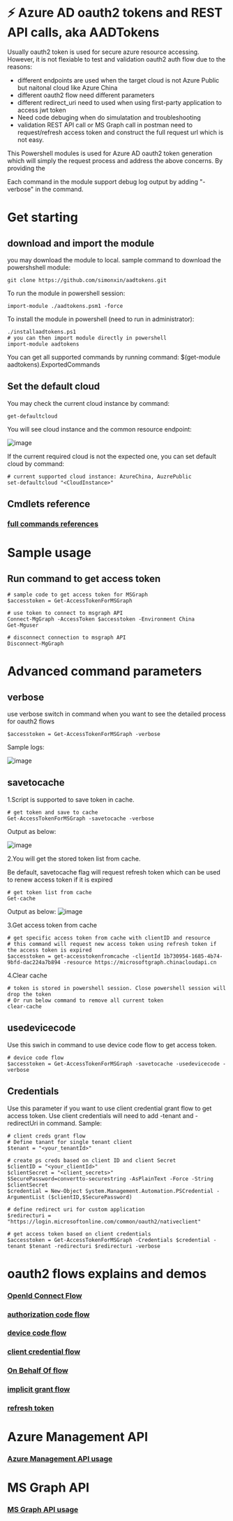 # ⚡ Azure AD oauth2 tokens and REST API calls, aka AADTokens  

Usually oauth2 token is used for secure azure resource accessing. However, it is not flexiable to test and validation oauth2 auth flow due to the reasons:

- different endpoints are used when the target cloud is not Azure Public but naitonal cloud like Azure China
- different oauth2 flow need different parameters
- different redirect_uri need to used when using first-party application to access jwt token
- Need code debuging when do simulatation and troubleshooting
- validation REST API call or MS Graph call in postman need to request/refresh access token and construct the full request url which is not easy. 

This Powershell modules is used for Azure AD oauth2 token generation which will simply the request process and address the above concerns.
By providing the 

Each command in the module support debug log output by adding "-verbose" in the command. 
 
# Get starting
## download and import the module
you may download the module to local.
sample command to download the powershshell module:

	git clone https://github.com/simonxin/aadtokens.git

To run the module in powershell session:

	import-module ./aadtokens.psm1 -force

To install the module in powershell (need to run in administrator):

	./installaadtokens.ps1
	# you can then import module directly in powershell
	import-module aadtokens

You can get all supported commands by running command: 
	$(get-module aadtokens).ExportedCommands

## Set the default cloud

You may check the current cloud instance by command:
	
	get-defaultcloud 

You will see cloud instance and the common resource endpoint:

![image](https://raw.githubusercontent.com/simonxin/aadtokens/main/doc/powershell1.png)

If the current required cloud is not the expected one, you can set default cloud by command:

	# current supported cloud instance: AzureChina, AuzrePublic
	set-defaultcloud "<CloudInstance>"

## Cmdlets reference
	
### [full commands references](./doc/commands.csv)


# Sample usage
	
## Run command to get access token

	# sample code to get access token for MSGraph
	$accesstoken = Get-AccessTokenForMSGraph

	# use token to connect to msgraph API
	Connect-MgGraph -AccessToken $accesstoken -Environment China
	Get-Mguser

	# disconnect connection to msgraph API
	Disconnect-MgGraph


# Advanced command parameters 

## verbose

use verbose switch in command when you want to see the detailed process for oauth2 flows
	
	$accesstoken = Get-AccessTokenForMSGraph -verbose

Sample logs:

![image](./doc/verbose.png)


## savetocache

1.Script is supported to save token in cache.

	# get token and save to cache
	Get-AccessTokenForMSGraph -savetocache -verbose

Output as below:

![image](./doc/savetocache.png)


2.You will get the stored token list from cache. 

Be default, savetocache flag will request refresh token which can be used to renew access token if it is expired

	# get token list from cache
	Get-cache

Output as below:
![image](./doc/savetocache.png)


3.Get access token from cache 

	# get specific access token from cache with clientID and resource 
	# this command will request new access token using refresh token if the access token is expired
	$accesstoken = get-accesstokenfromcache -clientId 1b730954-1685-4b74-9bfd-dac224a7b894 -resource https://microsoftgraph.chinacloudapi.cn

4.Clear cache

	# token is stored in powershell session. Close powershell session will drop the token
	# Or run below command to remove all current token
	clear-cache 

## usedevicecode

Use this swich in command to use device code flow to get access token. 

	# device code flow
	$accesstoken = Get-AccessTokenForMSGraph -savetocache -usedevicecode -verbose 


## Credentials

Use this parameter if you want to use client credential grant flow to get access token.
Use client credentials will need to add -tenant and -redirectUri in command.
Sample: 

	# client creds grant flow 
	# Define tanant for single tenant client
	$tenant = "<your_tenantId>"
	
	# create ps creds based on client ID and client Secret
	$clientID = "<your_clientId>" 
	$clientSecret = "<client_secrets>"
	$SecurePassword=convertto-securestring -AsPlainText -Force -String $clientSecret
	$credential = New-Object System.Management.Automation.PSCredential -ArgumentList ($clientID,$SecurePassword)
	
	# define redirect uri for custom application
	$redirecturi = "https://login.microsoftonline.com/common/oauth2/nativeclient"

	# get access token based on client credentials
	$accesstoken = Get-AccessTokenForMSGraph -Credentials $credential -tenant $tenant -redirecturi $redirecturi -verbose 


# oauth2 flows explains and demos

### [OpenId Connect Flow](./doc/openid.md)

### [authorization code flow](./doc/authcode.md)

### [device code flow](./doc/devicecode.md)

### [client credential flow](./doc/clientcredential.md)

### [On Behalf Of flow](./doc/obo.md)

### [implicit grant flow](./doc/openid.md)

### [refresh token](./doc/refreshtoken.md)


# Azure Management API

### [Azure Management API usage](./doc/azuremanagementapi.md)

# MS Graph API

### [MS Graph API usage](./doc/msgraphapi.md)